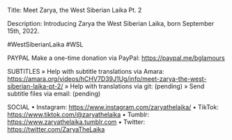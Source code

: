 Title: Meet Zarya, the West Siberian Laika Pt. 2

Description: Introducing Zarya the West Siberian Laika, born September 15th, 2022.

#WestSiberianLaika #WSL

PAYPAL
Make a one-time donation via PayPal: https://paypal.me/bglamours

SUBTITLES
» Help with subtitle translations via Amara: https://amara.org/videos/hCHV7D39J1Ug/info/meet-zarya-the-west-siberian-laika-pt-2/
» Help with translations via git: (pending)
» Send subtitle files via email: (pending)

SOCIAL
• Instagram: https://www.instagram.com/zaryathelaika/
• TikTok: https://www.tiktok.com/@zaryathelaika
• Tumblr: https://www.zaryathelaika.tumblr.com
• Twitter: https://twitter.com/ZaryaTheLaika
